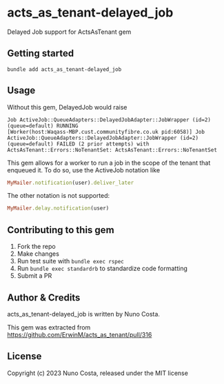 # acts_as_tenant-delayed_job

Delayed Job support for ActsAsTenant gem



## Getting started

```
bundle add acts_as_tenant-delayed_job
```

## Usage

Without this gem, DelayedJob would raise

```
Job ActiveJob::QueueAdapters::DelayedJobAdapter::JobWrapper (id=2) (queue=default) RUNNING
[Worker(host:Waqass-MBP.cust.communityfibre.co.uk pid:6058)] Job ActiveJob::QueueAdapters::DelayedJobAdapter::JobWrapper (id=2) (queue=default) FAILED (2 prior attempts) with ActsAsTenant::Errors::NoTenantSet: ActsAsTenant::Errors::NoTenantSet
```

This gem allows for a worker to run a job in the scope of the tenant that enqueued it. To do so, use the ActiveJob notation like

```ruby
MyMailer.notification(user).deliver_later
```

The other notation is not supported:
```ruby
MyMailer.delay.notification(user)
```


Contributing to this gem
------------------------

1. Fork the repo
2. Make changes
3. Run test suite with `bundle exec rspec`
4. Run `bundle exec standardrb` to standardize code formatting
5. Submit a PR

Author & Credits
----------------

acts_as_tenant-delayed_job is written by Nuno Costa.

This gem was extracted from https://github.com/ErwinM/acts_as_tenant/pull/316

License
-------

Copyright (c) 2023 Nuno Costa, released under the MIT license

